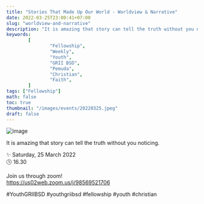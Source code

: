 ```yaml
---
title: "Stories That Made Up Our World - Worldview & Narrative"
date: 2022-03-25T23:00:41+07:00
slug: "worldview-and-narrative"
description: "It is amazing that story can tell the truth without you noticing."
keywords:
        [
                "Fellowship",
                "Weekly",
                "Youth",
                "GRII BSD",
                "Pemuda",
                "Christian",
                "Faith",
        ]
tags: ["Fellowship"]
math: false
toc: true
thumbnail: "/images/events/20220325.jpeg"
draft: false
---
```


![image](/images/events/20220325.jpeg)

It is amazing that story can tell the truth without you noticing.

✨ Saturday, 25 March 2022\
🕓 16.30

Join us through zoom!\
https://us02web.zoom.us/j/98569521706

#YouthGRIIBSD #youthgriibsd #fellowship #youth #christian
